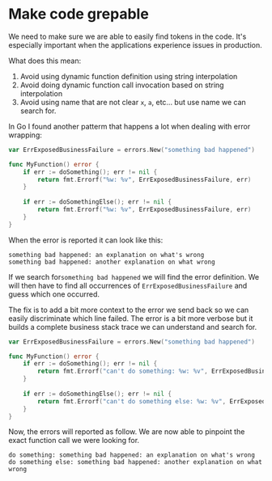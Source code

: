 # Make code grepable

We need to make sure we are able to easily find tokens in the code. 
It's especially important when the applications experience issues in production.

What does this mean:

1. Avoid using dynamic function definition using string interpolation
2. Avoid doing dynamic function call invocation based on string interpolation
3. Avoid using name that are not clear `x`, `a`, etc... but use name we can search for.

In Go I found another patterm that happens a lot when dealing with error wrapping:

```go
var ErrExposedBusinessFailure = errors.New("something bad happened")

func MyFunction() error {
    if err := doSomething(); err != nil {
        return fmt.Errorf("%w: %v", ErrExposedBusinessFailure, err)
    }
    
    if err := doSomethingElse(); err != nil {
        return fmt.Errorf("%w: %v", ErrExposedBusinessFailure, err)
    }
}
```

When the error is reported it can look like this:

```text
something bad happened: an explanation on what's wrong
something bad happened: another explanation on what wrong
```

If we search for`something bad happened` we will find the error definition. 
We will then have to find all occurrences of `ErrExposedBusinessFailure`  and guess which one occurred.

The fix is to add a bit more context to the error we send back so we can easily discriminate which line failed. 
The error is a bit more verbose but it builds a complete business stack trace we can understand and search for.

```go
var ErrExposedBusinessFailure = errors.New("something bad happened")

func MyFunction() error {
    if err := doSomething(); err != nil {
        return fmt.Errorf("can't do something: %w: %v", ErrExposedBusinessFailure, err)
    }
    
    if err := doSomethingElse(); err != nil {
        return fmt.Errorf("can't do something else: %w: %v", ErrExposedBusinessFailure, err)
    }
}
```

Now, the errors will reported as follow. 
We are now able to pinpoint the exact function call we were looking for.

```text
do something: something bad happened: an explanation on what's wrong
do something else: something bad happened: another explanation on what wrong
```
